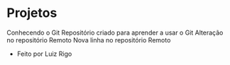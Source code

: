 # Projetos
 Conhecendo o Git
 Repositório criado para aprender a usar o Git
 Alteração no repositório Remoto
 Nova linha no repositório Remoto



- Feito por Luiz Rigo